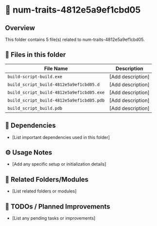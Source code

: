 # 📂 num-traits-4812e5a9ef1cbd05

## Overview
This folder contains 5 file(s) related to num-traits-4812e5a9ef1cbd05.

## 📄 Files in this folder

| File Name | Description |
|-----------|-------------|
| `build-script-build.exe` | [Add description] |
| `build_script_build-4812e5a9ef1cbd05.d` | [Add description] |
| `build_script_build-4812e5a9ef1cbd05.exe` | [Add description] |
| `build_script_build-4812e5a9ef1cbd05.pdb` | [Add description] |
| `build_script_build.pdb` | [Add description] |

## 🔗 Dependencies
- [List important dependencies used in this folder]

## ⚙️ Usage Notes
- [Add any specific setup or initialization details]

## 🔄 Related Folders/Modules
- [List related folders or modules]

## 🚧 TODOs / Planned Improvements
- [List any pending tasks or improvements]
